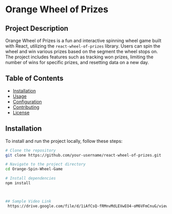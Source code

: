 # Orange Wheel of Prizes

## Project Description

Orange Wheel of Prizes is a fun and interactive spinning wheel game built with React, utilizing the `react-wheel-of-prizes` library. Users can spin the wheel and win various prizes based on the segment the wheel stops on. The project includes features such as tracking won prizes, limiting the number of wins for specific prizes, and resetting data on a new day.

## Table of Contents

- [Installation](#installation)
- [Usage](#usage)
- [Configuration](#configuration)
- [Contributing](#contributing)
- [License](#license)

## Installation

To install and run the project locally, follow these steps:

```bash
# Clone the repository
git clone https://github.com/your-username/react-wheel-of-prizes.git

# Navigate to the project directory
cd Orange-Spin-Wheel-Game

# Install dependencies
npm install



## Sample Video Link
 https://drive.google.com/file/d/1iAfCsQ-fRMnvMdLEVwEO4-oM6VFmCnuG/view?usp=drive_link
```
